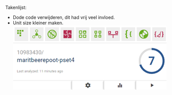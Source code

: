 Takenlijst:
- Dode code verwijderen, dit had vrij veel invloed.
- Unit size kleiner maken.
![screenshot](/doc/bettercode.png)